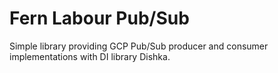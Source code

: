 # Fern Labour Pub/Sub

Simple library providing GCP Pub/Sub producer and consumer implementations with DI library Dishka.
